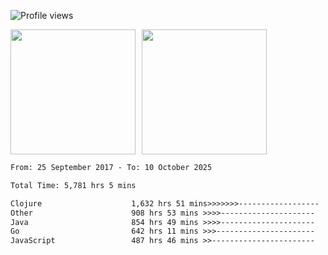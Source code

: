 ![Profile views](https://komarev.com/ghpvc/?username=liuchong)

<!-- ![GitHub stats](https://github-readme-stats.vercel.app/api?username=liuchong&show_icons=true) -->

<div style="display: flex; gap: 10px; align-items: center;">
  <img style="height: 200px;" src="https://github-readme-stats.vercel.app/api?username=liuchong&show_icons=true" />
  <img style="height: 200px;" src="https://github-readme-stats.vercel.app/api/top-langs/?username=liuchong&size_weight=0.5&count_weight=0.5&langs_count=6&hide=css,lua,html&layout=compact" />
</div>

<!-- <img src="https://cr-skills-chart-widget.azurewebsites.net/api/api?username=liuchong&skills=Java,JavaScript,Python,Go,Rust,Zig&show-other-skills=true"/> -->

<!--START_SECTION:waka-->

```txt
From: 25 September 2017 - To: 10 October 2025

Total Time: 5,781 hrs 5 mins

Clojure                    1,632 hrs 51 mins>>>>>>>------------------   28.24 %
Other                      908 hrs 53 mins >>>>---------------------   15.72 %
Java                       854 hrs 49 mins >>>>---------------------   14.79 %
Go                         642 hrs 11 mins >>>----------------------   11.11 %
JavaScript                 487 hrs 46 mins >>-----------------------   08.44 %
```

<!--END_SECTION:waka-->
